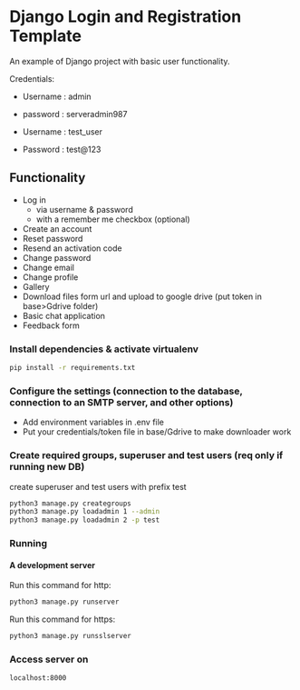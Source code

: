 # Django Login and Registration Template

An example of Django project with basic user functionality.

Credentials:
- Username : admin
- password : serveradmin987

- Username : test_user
- Password : test@123


## Functionality

- Log in
    - via username & password
    - with a remember me checkbox (optional)
- Create an account
- Reset password
- Resend an activation code
- Change password
- Change email
- Change profile
- Gallery 
- Download files form url and upload to google drive (put token in base>Gdrive folder)
- Basic chat application
- Feedback form


### Install dependencies & activate virtualenv

```bash
pip install -r requirements.txt
```

### Configure the settings (connection to the database, connection to an SMTP server, and other options)

- Add environment variables in .env file
- Put your credentials/token file in base/Gdrive to make downloader work

### Create required groups, superuser and test users (req only if running new DB)
create superuser and test users with prefix test

```bash
python3 manage.py creategroups
python3 manage.py loadadmin 1 --admin 
python3 manage.py loadadmin 2 -p test
```


### Running

#### A development server

Run this command for http:

```bash
python3 manage.py runserver
```

Run this command for https:

```bash
python3 manage.py runsslserver
```

### Access server on 

```bash
localhost:8000
```
